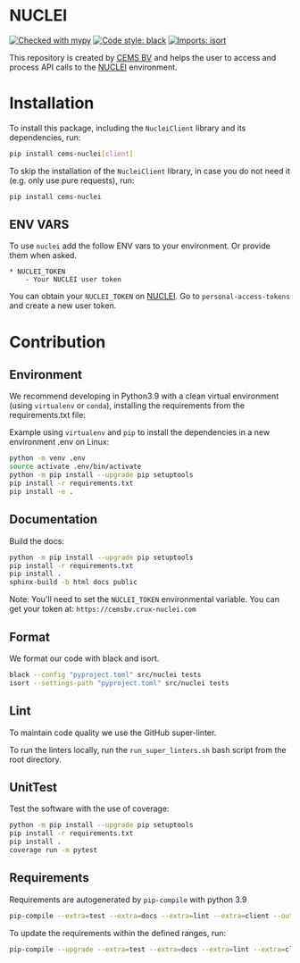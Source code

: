 # NUCLEI

[![Checked with mypy](http://www.mypy-lang.org/static/mypy_badge.svg)](http://mypy-lang.org/)
[![Code style: black](https://img.shields.io/badge/code%20style-black-000000.svg)](https://github.com/psf/black)
[![Imports: isort](https://img.shields.io/badge/%20imports-isort-%231674b1?style=flat&labelColor=ef8336)](https://pycqa.github.io/isort/)

This repository is created by [CEMS BV](https://cemsbv.nl/) and helps the user to access and process API calls to
the [NUCLEI](https://nuclei.cemsbv.io/#/) environment.

# Installation

To install this package, including the `NucleiClient` library and its dependencies, run:

```bash
pip install cems-nuclei[client]
```

To skip the installation of the `NucleiClient` library, in case you do not need it (e.g. only use pure requests), run:

```bash
pip install cems-nuclei
```

## ENV VARS

To use `nuclei` add the follow ENV vars to your environment. Or provide them when asked.

```
* NUCLEI_TOKEN
    - Your NUCLEI user token
```

You can obtain your `NUCLEI_TOKEN` on [NUCLEI](https://nuclei.cemsbv.io/#/).
Go to `personal-access-tokens` and create a new user token.

# Contribution

## Environment

We recommend developing in Python3.9 with a clean virtual environment (using `virtualenv` or `conda`), installing the
requirements from the requirements.txt file:

Example using `virtualenv` and `pip` to install the dependencies in a new environment .env on Linux:

```bash
python -m venv .env
source activate .env/bin/activate
python -m pip install --upgrade pip setuptools
pip install -r requirements.txt
pip install -e .
```

## Documentation

Build the docs:

```bash
python -m pip install --upgrade pip setuptools
pip install -r requirements.txt
pip install .
sphinx-build -b html docs public
```

Note: You'll need to set the `NUCLEI_TOKEN` environmental variable.
You can get your token at: `https://cemsbv.crux-nuclei.com`

## Format

We format our code with black and isort.

```bash
black --config "pyproject.toml" src/nuclei tests
isort --settings-path "pyproject.toml" src/nuclei tests
```

## Lint

To maintain code quality we use the GitHub super-linter.

To run the linters locally, run the `run_super_linters.sh` bash script from the root directory.

## UnitTest

Test the software with the use of coverage:

```bash
python -m pip install --upgrade pip setuptools
pip install -r requirements.txt
pip install .
coverage run -m pytest
```

## Requirements

Requirements are autogenerated by `pip-compile` with python 3.9

```bash
pip-compile --extra=test --extra=docs --extra=lint --extra=client --output-file=requirements.txt pyproject.toml
```

To update the requirements within the defined ranges, run:

```bash
pip-compile --upgrade --extra=test --extra=docs --extra=lint --extra=client --output-file=requirements.txt pyproject.toml
```
